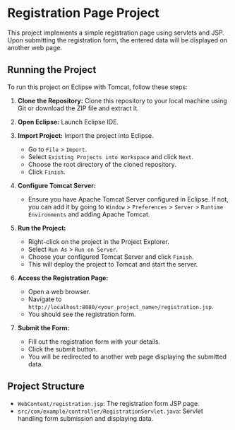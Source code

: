 # Registration Page Project

This project implements a simple registration page using servlets and JSP. Upon submitting the registration form, the entered data will be displayed on another web page.

## Running the Project

To run this project on Eclipse with Tomcat, follow these steps:

1. **Clone the Repository:** Clone this repository to your local machine using Git or download the ZIP file and extract it.

2. **Open Eclipse:** Launch Eclipse IDE.

3. **Import Project:** Import the project into Eclipse.

   - Go to `File` > `Import`.
   - Select `Existing Projects into Workspace` and click `Next`.
   - Choose the root directory of the cloned repository.
   - Click `Finish`.

4. **Configure Tomcat Server:**

   - Ensure you have Apache Tomcat Server configured in Eclipse. If not, you can add it by going to `Window` > `Preferences` > `Server` > `Runtime Environments` and adding Apache Tomcat.

5. **Run the Project:**

   - Right-click on the project in the Project Explorer.
   - Select `Run As` > `Run on Server`.
   - Choose your configured Tomcat Server and click `Finish`.
   - This will deploy the project to Tomcat and start the server.

6. **Access the Registration Page:**

   - Open a web browser.
   - Navigate to `http://localhost:8080/<your_project_name>/registration.jsp`.
   - You should see the registration form.

7. **Submit the Form:**

   - Fill out the registration form with your details.
   - Click the submit button.
   - You will be redirected to another web page displaying the submitted data.

## Project Structure

- `WebContent/registration.jsp`: The registration form JSP page.
- `src/com/example/controller/RegistrationServlet.java`: Servlet handling form submission and displaying data.
